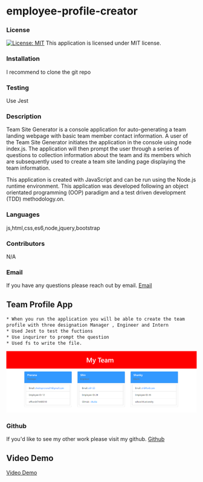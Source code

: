 # employee-profile-creator
   
  ### License
  [![License: MIT](https://img.shields.io/badge/License-MIT-yellow.svg)](https://opensource.org/licenses/MIT)
  This application is licensed under MIT license.
  ### Installation
  I recommend to clone the git repo
  ### Testing
  Use Jest
  ### Description
   Team Site Generator is a console application for auto-generating a team landing webpage with basic team member contact information. A user of the Team Site Generator   initiates the application in the console using node index.js. The application will then prompt the user through a series of questions to collection information about      the team and its members which are subsequently used to create a team site landing page displaying the team information.

   This application is created with JavaScript and can be run using the Node.js runtime environment. This application was developed following an object orientated          programming (OOP) paradigm and a test driven development (TDD) methodology.on.
  ### Languages
  js,html,css,es6,node,jquery,bootstrap
  ### Contributors
  N/A
  ### Email
  If you have any questions please reach out by email. 
  [Email](shuklaprerana01@gmail.com)
  
 ## Team Profile App
    * When you run the application you will be able to create the team profile with three designation Manager , Engineer and Intern
    * Used Jest to test the fuctions
    * Use inqurirer to prompt the question
    * Used fs to write the file.
    
    
![](./demo.PNG)
  
  ### Github
  If you'd like to see my other work please visit my github.
  [Github](https://github.com/Preranashukla/employee-profile-creator.git)
  
  ## Video Demo
  [Video Demo](https://drive.google.com/file/d/1F7RFqpHaAbmBILUObKkZZt-K4-xp_Gl1/view)
   
